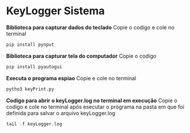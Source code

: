 # KeyLogger Sistema
**Biblioteca para capturar dados do teclado**
Copie o codigo e cole no terminal
```py 
pip install pynput​

```
**Biblioteca para capturar tela do computador**
Copie o codigo
```py
pip install pyautogui
```
**Executa o programa espiao**
Copie e cole no terminal
```py
pytho3 keyPrint.py
```
**Codigo para abrir o keyLogger.log no terminal em execução**
Copie o codigo e cole no terminal após esecutar o programa na pasta em que foi definida para salvar o arquivo keyLogger.log
```py
tail -f keyLogger.log
```


